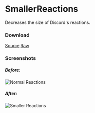 # SmallerReactions

Decreases the size of Discord's reactions.

### Download
[Source](/Themes/SmallerReactions.theme.css)
[Raw](https://raw.githubusercontent.com/HoLLy-HaCKeR/BetterDiscord-Themes-and-Plugins/master/Themes/SmallerReactions.theme.css)

### Screenshots
##### Before:
![Normal Reactions](https://i.imgur.com/JYdZnos.png)

##### After:
![Smaller Reactions](https://i.imgur.com/xxq4eNs.png)